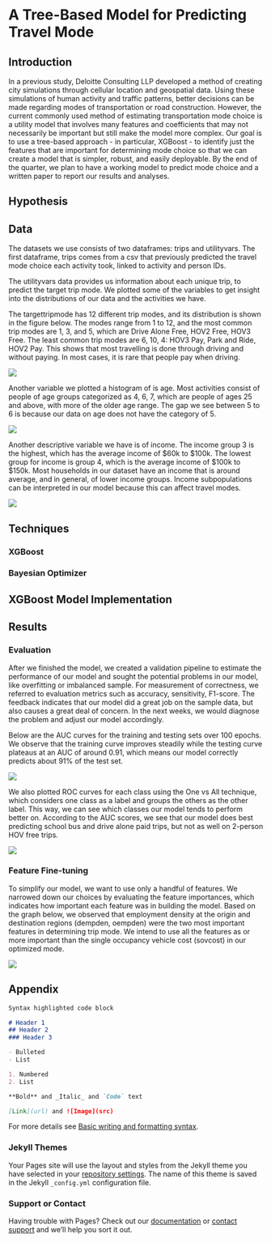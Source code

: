 # A Tree-Based Model for Predicting Travel Mode

<style>
page-header {
  background-image: url('images/headerbackground.jpeg');
  background-repeat: no-repeat;
  background-attachment: fixed;
  background-size: 100% 100%;
}
</style>


## Introduction

In a previous study, Deloitte Consulting LLP developed a method of creating city simulations through cellular location and geospatial data. Using these simulations of human activity and traffic patterns, better decisions can be made regarding modes of transportation or road construction. However, the current commonly used method of estimating transportation mode choice is a utility model that involves many features and coefficients that may not necessarily be important but still make the model more complex. Our goal is to use a tree-based approach - in particular, XGBoost - to identify just the features that are important for determining mode choice so that we can create a model that is simpler, robust, and easily deployable. By the end of the quarter, we plan to have a working model to predict mode choice and a written paper to report our results and analyses. 

## Hypothesis

## Data
The datasets we use consists of two dataframes: trips and utilityvars. The first dataframe, trips comes from a csv that previously predicted the travel mode choice each activity took, linked to activity and person IDs.

The utilityvars data provides us information about each unique trip, to predict the target trip mode. We plotted some of the variables to get insight into the distributions of our data and the activities we have. 

The targettripmode has 12 different trip modes, and its distribution is shown in the figure below. The modes range from 1 to 12, and the most common trip modes are 1, 3, and 5, which are Drive Alone Free, HOV2 Free, HOV3 Free. The least common trip modes are 6, 10, 4: HOV3 Pay, Park and Ride, HOV2 Pay. This shows that most travelling is done through driving and without paying. In most cases, it is rare that people pay when driving. 

<img src="images/data1img.png">

Another variable we plotted a histogram of is age. Most activities consist of people of age groups categorized as 4, 6, 7, which are people of ages 25 and above, with more of the older age range. The gap we see between 5 to 6 is because our data on age does not have the category of 5. 

<img src="images/data2img.png">

Another descriptive variable we have is of income. The income group 3 is the highest, which has the average income of $60k to $100k. The lowest group for income is group 4, which is the average income of $100k to $150k. Most households in our dataset have an income that is around average, and in general, of lower income groups. Income subpopulations can be interpreted in our model because this can affect travel modes. 

<img src="images/data3img.png">

## Techniques 

### XGBoost

### Bayesian Optimizer

## XGBoost Model Implementation 

## Results 

### Evaluation 

After we finished the model, we created a validation pipeline to estimate the performance of our model and sought the potential problems in our model, like overfitting or imbalanced sample. For measurement of correctness, we referred to evaluation metrics such as accuracy, sensitivity, F1-score. The feedback indicates that our model did a great job on the sample data, but also causes a great deal of concern. In the next weeks, we would diagnose the problem and adjust our model accordingly.  
  
Below are the AUC curves for the training and testing sets over 100 epochs. We observe that the training curve improves steadily while the testing curve plateaus at an AUC of around 0.91, which means our model correctly predicts about 91\% of the test set. 

<img src="images/eval1img.png">

We also plotted ROC curves for each class using the One vs All technique, which considers one class as a label and groups the others as the other label. This way, we can see which classes our model tends to perform better on. According to the AUC scores, we see that our model does best predicting school bus and drive alone paid trips, but not as well on 2-person HOV free trips. 

<img src="images/eval2img.png">

### Feature Fine-tuning

To simplify our model, we want to use only a handful of features. We narrowed down our choices by evaluating the feature importances, which indicates how important each feature was in building the model. Based on the graph below, we observed that employment density at the origin and destination regions (dempden, oempden) were the two most important features in determining trip mode. We intend to use all the features as or more important than the single occupancy vehicle cost (sovcost) in our optimized mode. 

<img src="images/eval3img.png">


## Appendix 

```markdown
Syntax highlighted code block

# Header 1
## Header 2
### Header 3

- Bulleted
- List

1. Numbered
2. List

**Bold** and _Italic_ and `Code` text

[Link](url) and ![Image](src)
```

For more details see [Basic writing and formatting syntax](https://docs.github.com/en/github/writing-on-github/getting-started-with-writing-and-formatting-on-github/basic-writing-and-formatting-syntax).

### Jekyll Themes

Your Pages site will use the layout and styles from the Jekyll theme you have selected in your [repository settings](https://github.com/lkuwahara/DSC180B.github.io-B05/settings/pages). The name of this theme is saved in the Jekyll `_config.yml` configuration file.

### Support or Contact

Having trouble with Pages? Check out our [documentation](https://docs.github.com/categories/github-pages-basics/) or [contact support](https://support.github.com/contact) and we’ll help you sort it out.
